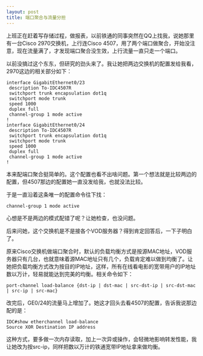 ```yaml
---
layout: post
title: 端口聚合与流量分担
---
```

上班正在赶着写存储过程，做报表，以前铁通的同事突然在QQ上找我，说她那里有一台Cisco 2970交换机，上行连Cisco 4507，用了两个端口做聚合，开始没注意，现在流量满了，才发现端口聚合没生效，上行流量一直只走一个端口。

以前没搞过这个东东，但研究的劲头来了。我让她把两边交换机的配置发给我看，2970这边的相关部分如下：

    interface GigabitEthernet0/23
     description To-IDC4507R
     switchport trunk encapsulation dot1q
     switchport mode trunk
     speed 1000
     duplex full
     channel-group 1 mode active
    !
    interface GigabitEthernet0/24
     description To-IDC4507R
     switchport trunk encapsulation dot1q
     switchport mode trunk
     speed 1000
     duplex full
     channel-group 1 mode active
    !

本来配端口聚合挺简单的。这个配置也看不出啥问题。第一个想法就是比较两边的配置，但4507那边的配置她一直没发给我，也就没法比较。

于是一直沿着这条唯一的配置命令往下找：

    channel-group 1 mode active

心想是不是两边的模式配错了呢？让她检查，也没问题。

后来问她，这个交换机是不是接各个VOD服务器？得到肯定回答后，一下子明白了。

原来Cisco交换机做端口聚合时，默认的负载均衡方式是按源MAC地址，VOD服务器只有几台，也就意味着源MAC地址只有几个，负载肯定难以做到均衡了。让她把负载均衡方式改为按目的IP地址，这样，所有在线看电影的宽带用户的IP地址数以万计，轻易就能达到完美的均衡。相关命令如下：

    port-channel load-balance {dst-ip | dst-mac | src-dst-ip | src-dst-mac | src-ip | src-mac}

改完后，GE0/24的流量马上增加了。她这才回头去看4507的配置，告诉我说那边配的是：

    IDC#show etherchannel load-balance 
    Source XOR Destination IP address

这种方式，要多做一次内存读取，加上一次异或操作，会轻微地影响转发性能，我让她改为按src-ip，同样把数以万计的铁通宽带IP地址拿来做均衡。

